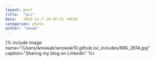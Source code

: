 ```yaml
---
layout: post
title:  "pic"
date:   2016-12-7 19:45:31 +0530
categories: photo
author: "nowak"
---
```




{% include image name="/Users/wnowak/wnowak10.github.io/_includes/IMG_2614.jpg" caption="Sharing my blog on LinkedIn" %}
